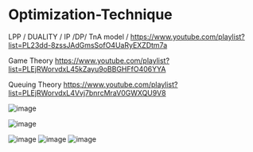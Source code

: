 # Optimization-Technique
LPP / DUALITY / IP /DP/ TnA model / https://www.youtube.com/playlist?list=PL23dd-8zssJAdGmsSofO4UaRyEXZDtm7a

Game Theory https://www.youtube.com/playlist?list=PLEjRWorvdxL45kZayu9oBBGHFfO406YYA

Queuing Theory https://www.youtube.com/playlist?list=PLEjRWorvdxL4Vvj7bnrcMraV0GWXQU9V8


![image](https://user-images.githubusercontent.com/59536110/201929408-54cc4b05-cfaf-4336-884c-953623f0f662.png)

![image](https://user-images.githubusercontent.com/59536110/201071216-e29b0158-e115-440d-8cd5-706f1a36b186.png)


![image](https://user-images.githubusercontent.com/59536110/200878549-cf107aae-f64e-4732-bf9f-a106a23250fe.png)
![image](https://user-images.githubusercontent.com/59536110/200878624-b7fe20a0-2d29-4522-9c88-3135ab21036a.png)
![image](https://user-images.githubusercontent.com/59536110/200878674-636e57d3-1cb0-46e0-bb4d-734009a3e62c.png)
